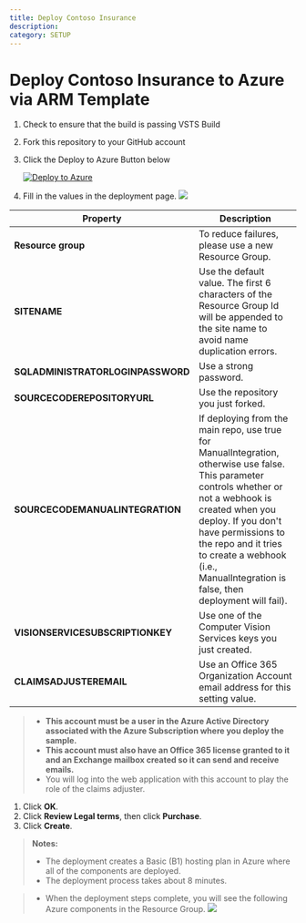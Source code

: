 ```yaml
---
title: Deploy Contoso Insurance
description:
category: SETUP
---
```


# Deploy Contoso Insurance to Azure via ARM Template

1. Check to ensure that the build is passing VSTS Build
1. Fork this repository to your GitHub account
1. Click the Deploy to Azure Button below

   [![Deploy to Azure](http://azuredeploy.net/deploybutton.png)](https://portal.azure.com/#create/Microsoft.Template/uri/https%3a%2f%2fraw.githubusercontent.com%2fTylerLu%2fContosoInsurance%2fmaster%2fSrc%2fazuredeploy.json)

1. Fill in the values in the deployment page.
   ![](/img/deployment/azure-custom-deployment.png)

| Property | Description |
|---|---|
| **Resource group** | To reduce failures, please use a new Resource Group. |
| **SITENAME** | Use the default value. The first 6 characters of the Resource Group Id will be appended to the site name to avoid name duplication errors. |
| **SQLADMINISTRATORLOGINPASSWORD** | Use a strong password. |
| **SOURCECODEREPOSITORYURL** | Use the repository you just forked. |
| **SOURCECODEMANUALINTEGRATION** | If deploying from the main repo, use true for ManualIntegration, otherwise use false. This parameter controls whether or not a webhook is created when you deploy. If you don't have permissions to the repo and it tries to create a webhook (i.e., ManualIntegration is false, then deployment will fail). |
| **VISIONSERVICESUBSCRIPTIONKEY** | Use one of the Computer Vision Services keys you just created. |
| **CLAIMSADJUSTEREMAIL** | Use an Office 365 Organization Account email address for this setting value. |


> * **This account must be a user in the Azure Active Directory associated with the Azure Subscription where you deploy the sample.**  
> * **This account must also have an Office 365 license granted to it and an Exchange mailbox created so it can send and receive emails.**  
> * You will log into the web application with this account to play the role of the claims adjuster.

1. Click **OK**.
1. Click **Review Legal terms**, then click **Purchase**.
1. Click **Create**.

>**Notes:** 
>- The deployment creates a Basic (B1) hosting plan in Azure where all of the components are deployed.
>- The deployment process takes about 8 minutes.

>- When the deployment steps complete, you will see the following Azure components in the Resource Group.
> ![](/img/deployment/azure-components.png)